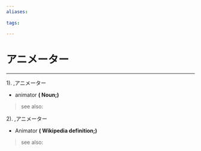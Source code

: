 ```yaml
---
aliases:
    
tags:
    
---
```


# アニメーター
---
1).
,アニメーター

- animator
**( Noun;)**
> see also: 
            
2).
,アニメーター

- Animator
**( Wikipedia definition;)**
> see also: 
            